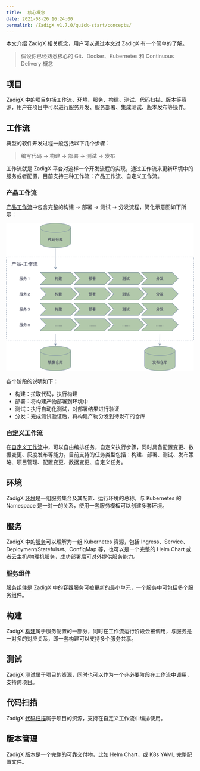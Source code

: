 ```yaml
---
title:  核心概念
date: 2021-08-26 16:24:00
permalink: /ZadigX v1.7.0/quick-start/concepts/
---
```

本文介绍 ZadigX 相关概念，用户可以通过本文对 ZadigX 有一个简单的了解。

> 假设你已经熟悉核心的 Git、Docker、Kubernetes 和 Continuous Delivery 概念

## 项目

ZadigX 中的项目包括工作流、环境、服务、构建、测试、代码扫描、版本等资源，用户在项目中可以进行服务开发、服务部署、集成测试、版本发布等操作。

## 工作流

典型的软件开发过程一般包括以下几个步骤：

> 编写代码 -> 构建 -> 部署 -> 测试 -> 发布

工作流就是 ZadigX 平台对这样一个开发流程的实现，通过工作流来更新环境中的服务或者配置，目前支持三种工作流：产品工作流、自定义工作流。

### 产品工作流

[产品工作流](/ZadigX%20v1.7.0/project/workflow/)中包含完整的构建 -> 部署 -> 测试 -> 分发流程，简化示意图如下所示：

![工作流基本流程](../../_images/workflow_basic.png '工作流基本流程')

各个阶段的说明如下：
- 构建：拉取代码，执行构建
- 部署：将构建产物部署到环境中
- 测试：执行自动化测试，对部署结果进行验证
- 分发：完成测试验证后，将构建产物分发到待发布的仓库

### 自定义工作流
在[自定义工作流](/ZadigX%20v1.7.0/project/common-workflow/)中，可以自由编排任务，自定义执行步骤，同时具备配置变更、数据变更、灰度发布等能力。目前支持的任务类型包括：构建、部署、测试、发布策略、项目管理、配置变更、数据变更、自定义任务。

## 环境

ZadigX [环境](/ZadigX%20v1.7.0/project/env/k8s/)是一组服务集合及其配置、运行环境的总称，与 Kubernetes 的 Namespace 是一对一的关系，使用一套服务模板可以创建多套环境。

## 服务

ZadigX 中的[服务](/ZadigX%20v1.7.0/project/service/overview/)可以理解为一组 Kubernetes 资源，包括 Ingress、Service、Deployment/Statefulset、ConfigMap 等，也可以是一个完整的 Helm Chart 或者云主机/物理机服务，成功部署后可对外提供服务能力。

### 服务组件

[服务组件](/ZadigX%20v1.7.0/project/service/module/)是 ZadigX 中的容器服务可被更新的最小单元，一个服务中可包括多个服务组件。

## 构建

ZadigX [构建](/ZadigX%20v1.7.0/project/build/)属于服务配置的一部分，同时在工作流运行阶段会被调用，与服务是一对多的对应关系，即一套构建可以支持多个服务共享。

## 测试

ZadigX [测试](/ZadigX%20v1.7.0/project/test/)属于项目的资源，同时也可以作为一个非必要阶段在工作流中调用，支持跨项目。

## 代码扫描

ZadigX [代码扫描](/ZadigX%20v1.7.0/project/scan/)属于项目的资源，支持在自定义工作流中编排使用。

## 版本管理

ZadigX [版本](/ZadigX%20v1.7.0/project/version/)是一个完整的可靠交付物，比如 Helm Chart，或 K8s YAML 完整配置文件。
